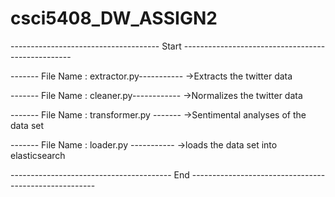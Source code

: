 # csci5408_DW_ASSIGN2



-------------------------------------  Start --------------------------------------------------


------- File Name : extractor.py-----------
->Extracts the twitter data

------- File Name :  cleaner.py------------
->Normalizes the twitter data

------- File Name : transformer.py -------
->Sentimental analyses of the  data set

------- File Name : loader.py  -----------
->loads the  data set into elasticsearch


---------------------------------------- End ------------------------------------------------------
